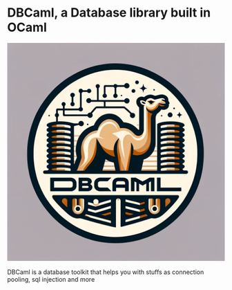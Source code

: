 # DBCaml, a Database library built in OCaml

![logo](./images/logo.png)

DBCaml is a database toolkit that helps you with stuffs as connection pooling, sql injection and more
